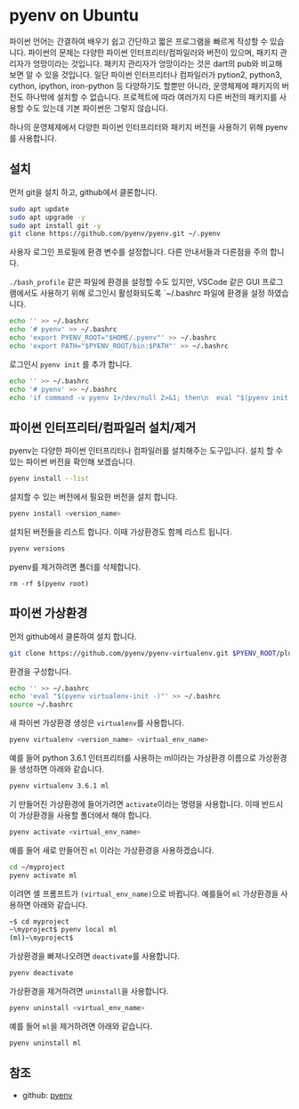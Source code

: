 # pyenv on Ubuntu

파이썬 언어는 간결하여 배우기 쉽고 간단하고 짧은 프로그램을 빠르게 작성할 수 있습니다. 파이썬의 문제는 다양한 파이썬 인터프리터/컴파일러와 버전이 있으며, 패키지 관리자가 엉망이라는 것입니다. 패키지 관리자가 엉망이라는 것은 dart의 pub와 비교해 보면 알 수 있을 것입니다. 일단 파이썬 인터프리터나 컴파일러가 pytion2, python3, cython, ipython, iron-python 등 다양하기도 할뿐만 아니라, 운영체제에 패키지의 버전도 하나밖에 설치할 수 없습니다. 프로젝트에 따라 여러가지 다른 버전의 패키지를 사용할 수도 있는데 기본 파이썬은 그렇지 않습니다.

하나의 운영체제에서 다양한 파이썬 인터프리터와 패키지 버전을 사용하기 위해 pyenv를 사용합니다.

## 설치

먼저 git을 설치 하고, github에서 클론합니다.

```sh
sudo apt update
sudo apt upgrade -y
sudo apt install git -y
git clone https://github.com/pyenv/pyenv.git ~/.pyenv
```

사용자 로그인 프로필에 환경 변수를 설정합니다. 다른 안내서들과 다른점을 주의 합니다.

`./bash_profile` 같은 파일에 환경을 설정할 수도 있지만, VSCode 같은 GUI 프로그램에서도 사용하기 위해 로그인시 활성화되도록 `~/.bashrc 파일에 환경을 설정 하였습니다.

```sh
echo '' >> ~/.bashrc
echo '# pyenv' >> ~/.bashrc
echo 'export PYENV_ROOT="$HOME/.pyenv"' >> ~/.bashrc
echo 'export PATH="$PYENV_ROOT/bin:$PATH"' >> ~/.bashrc
```

로그인시 `pyenv init` 를 추가 합니다.

```sh
echo '' >> ~/.bashrc
echo '# pyenv' >> ~/.bashrc
echo 'if command -v pyenv 1>/dev/null 2>&1; then\n  eval "$(pyenv init -)"\nfi' >> ~/.bashrc
```

## 파이썬 인터프리터/컴파일러 설치/제거

pyenv는 다양한 파이썬 인터프리터나 컴파일러를 설치해주는 도구입니다. 설치 할 수 있는 파이썬 버전을 확인해 보겠습니다.

```sh
pyenv install --list
```

설치할 수 있는 버전에서 필요한 버전을 설치 합니다.

```sh
pyenv install <version_name>
```

설치된 버전들을 리스트 합니다. 이때 가상환경도 함께 리스트 됩니다.

```sh
pyenv versions
```

pyenv를 제거하려면 폴더를 삭제합니다.

```
rm -rf $(pyenv root)
```

## 파이썬 가상환경

먼저 github에서 클론하여 설치 합니다.

```sh
git clone https://github.com/pyenv/pyenv-virtualenv.git $PYENV_ROOT/plugins/pyenv-virtualenv
```

환경을 구성합니다.

```sh
echo '' >> ~/.bashrc
echo 'eval "$(pyenv virtualenv-init -)"' >> ~/.bashrc
source ~/.bashrc
```

새 파이썬 가상환경 생성은 `virtualenv`를 사용합니다.

```sh
pyenv virtualenv <version_name> <virtual_env_name>
```

예를 들어 python 3.6.1 인터프리터를 사용하는 ml이라는 가상환경 이름으로 가상환경을 생성하면 아래와 같습니다.

```sh
pyenv virtualenv 3.6.1 ml
```

기 만들어진 가상환경에 들어가려면 `activate`이라는 명령을 사용합니다. 이때 반드시 이 가상환경을 사용할 폴더에서 해야 합니다.

```sh
pyenv activate <virtual_env_name>
```

예를 들어 새로 만들어진 `ml` 이라는 가상환경을 사용하겠습니다.

```sh
cd ~/myproject
pyenv activate ml
```

이려면 셸 프롬프트가 `(virtual_env_name)`으로 바뀝니다. 예를들어 `ml` 가상환경을 사용하면 아래와 같습니다.

```sh
~$ cd myproject
~\myproject$ pyenv local ml
(ml)~\myproject$
```

가상환경을 빠져나오려면 `deactivate`를 사용합니다.

```sh
pyenv deactivate
```

가상환경을 제거하려면 `uninstall`을 사용합니다. 

```sh
pyenv uninstall <virtual_env_name>
```

예를 들어 `ml`을 제거하려면 아래와 같습니다.

```sh
pyenv uninstall ml
```

## 참조

- github: [pyenv](https://github.com/pyenv/pyenv)